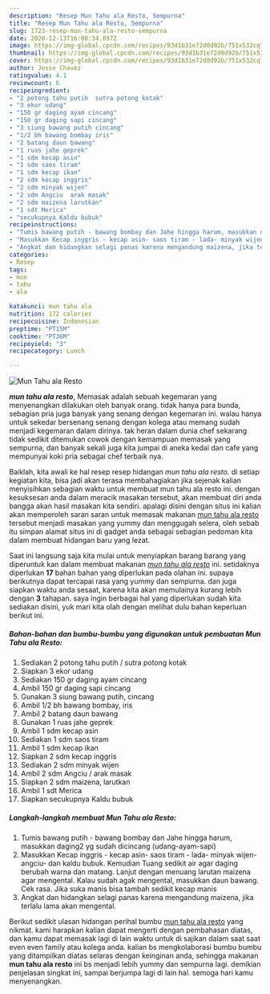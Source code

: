 ```yaml
---
description: "Resep Mun Tahu ala Resto, Sempurna"
title: "Resep Mun Tahu ala Resto, Sempurna"
slug: 1723-resep-mun-tahu-ala-resto-sempurna
date: 2020-12-13T16:00:34.897Z
image: https://img-global.cpcdn.com/recipes/93d1b31e72d0d92b/751x532cq70/mun-tahu-ala-resto-foto-resep-utama.jpg
thumbnail: https://img-global.cpcdn.com/recipes/93d1b31e72d0d92b/751x532cq70/mun-tahu-ala-resto-foto-resep-utama.jpg
cover: https://img-global.cpcdn.com/recipes/93d1b31e72d0d92b/751x532cq70/mun-tahu-ala-resto-foto-resep-utama.jpg
author: Jesse Chavez
ratingvalue: 4.1
reviewcount: 6
recipeingredient:
- "2 potong tahu putih  sutra potong kotak"
- "3 ekor udang"
- "150 gr daging ayam cincang"
- "150 gr daging sapi cincang"
- "3 siung bawang putih cincang"
- "1/2 bh bawang bombay iris"
- "2 batang daun bawang"
- "1 ruas jahe geprek"
- "1 sdm kecap asin"
- "1 sdm saos tiram"
- "1 sdm kecap ikan"
- "2 sdm kecap inggris"
- "2 sdm minyak wijen"
- "2 sdm Angciu  arak masak"
- "2 sdm maizena larutkan"
- "1 sdt Merica"
- "secukupnya Kaldu bubuk"
recipeinstructions:
- "Tumis bawang putih - bawang bombay dan Jahe hingga harum, masukkan daging2 yg sudah dicincang (udang-ayam-sapi)"
- "Masukkan Kecap inggris - kecap asin- saos tiram - lada- minyak wijen- angciu- dan kaldu bubuk. Kemudian Tuang sedikit air agar daging berubah warna dan matang. Lanjut dengan menuang larutan maizena agar mengental. Kalau sudah agak mengental, masukkan daun bawang. Cek rasa. Jika suka manis bisa tambah sedikit kecap manis"
- "Angkat dan hidangkan selagi panas karena mengandung maizena, jika terlalu lama akan mengental."
categories:
- Resep
tags:
- mun
- tahu
- ala

katakunci: mun tahu ala 
nutrition: 172 calories
recipecuisine: Indonesian
preptime: "PT15M"
cooktime: "PT36M"
recipeyield: "3"
recipecategory: Lunch

---
```



![Mun Tahu ala Resto](https://img-global.cpcdn.com/recipes/93d1b31e72d0d92b/751x532cq70/mun-tahu-ala-resto-foto-resep-utama.jpg)

<b><i>mun tahu ala resto</i></b>, Memasak adalah sebuah kegemaran yang menyenangkan dilakukan oleh banyak orang. tidak hanya para bunda, sebagian pria juga banyak yang senang dengan kegemaran ini. walau hanya untuk sekedar bersenang senang dengan kolega atau memang sudah menjadi kegemaran dalam dirinya. tak heran dalam dunia chef sekarang tidak sedikit ditemukan cowok dengan kemampuan memasak yang sempurna, dan banyak sekali juga kita jumpai di aneka kedai dan cafe yang mempunyai koki pria sebagai chef terbaik nya.

Baiklah, kita awali ke hal resep resep hidangan <i>mun tahu ala resto</i>. di setiap kegiatan kita, bisa jadi akan terasa membahagiakan jika sejenak kalian menyisihkan sebagian waktu untuk membuat mun tahu ala resto ini. dengan kesuksesan anda dalam meracik masakan tersebut, akan membuat diri anda bangga akan hasil masakan kita sendiri. apalagi disini dengan situs ini kalian akan memperoleh saran saran untuk memasak makanan <u>mun tahu ala resto</u> tersebut menjadi masakan yang yummy dan menggugah selera, oleh sebab itu simpan alamat situs ini di gadget anda sebagai sebagian pedoman kita dalam membuat hidangan baru yang lezat.




Saat ini langsung saja kita mulai untuk menyiapkan barang barang yang diperuntuk kan dalam membuat makanan <u><i>mun tahu ala resto</i></u> ini. setidaknya diperlukan <b>17</b> bahan bahan yang diperlukan pada olahan ini. supaya berikutnya dapat tercapai rasa yang yummy dan sempurna. dan juga siapkan waktu anda sesaat, karena kita akan memulainya kurang lebih dengan <b>3</b> tahapan. saya ingin berbagai hal yang diperlukan sudah kita sediakan disini, yuk mari kita olah dengan melihat dulu bahan keperluan berikut ini.

<!--inarticleads1-->

##### Bahan-bahan dan bumbu-bumbu yang digunakan untuk pembuatan Mun Tahu ala Resto:

1. Sediakan 2 potong tahu putih / sutra potong kotak
1. Siapkan 3 ekor udang
1. Sediakan 150 gr daging ayam cincang
1. Ambil 150 gr daging sapi cincang
1. Gunakan 3 siung bawang putih, cincang
1. Ambil 1/2 bh bawang bombay, iris
1. Ambil 2 batang daun bawang
1. Gunakan 1 ruas jahe geprek
1. Ambil 1 sdm kecap asin
1. Sediakan 1 sdm saos tiram
1. Ambil 1 sdm kecap ikan
1. Siapkan 2 sdm kecap inggris
1. Sediakan 2 sdm minyak wijen
1. Ambil 2 sdm Angciu / arak masak
1. Siapkan 2 sdm maizena, larutkan
1. Ambil 1 sdt Merica
1. Siapkan secukupnya Kaldu bubuk




<!--inarticleads2-->

##### Langkah-langkah membuat Mun Tahu ala Resto:

1. Tumis bawang putih - bawang bombay dan Jahe hingga harum, masukkan daging2 yg sudah dicincang (udang-ayam-sapi)
1. Masukkan Kecap inggris - kecap asin- saos tiram - lada- minyak wijen- angciu- dan kaldu bubuk. Kemudian Tuang sedikit air agar daging berubah warna dan matang. Lanjut dengan menuang larutan maizena agar mengental. Kalau sudah agak mengental, masukkan daun bawang. Cek rasa. Jika suka manis bisa tambah sedikit kecap manis
1. Angkat dan hidangkan selagi panas karena mengandung maizena, jika terlalu lama akan mengental.




Berikut sedikit ulasan hidangan perihal bumbu <u>mun tahu ala resto</u> yang nikmat. kami harapkan kalian dapat mengerti dengan pembahasan diatas, dan kamu dapat memasak lagi di lain waktu untuk di sajikan dalam saat saat even even family atau kolega anda. kalian bs mengkolaborasi bumbu bumbu yang ditampilkan diatas selaras dengan keinginan anda, sehingga makanan <b>mun tahu ala resto</b> ini bs menjadi lebih yummy dan sempurna lagi. demikian penjelasan singkat ini, sampai berjumpa lagi di lain hal. semoga hari kamu menyenangkan.
